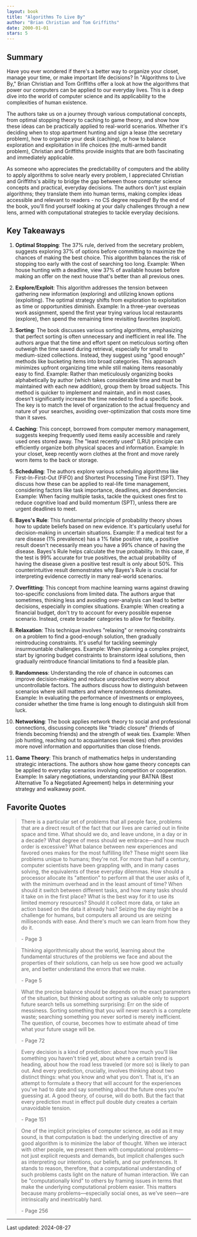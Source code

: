 ```yaml
---
layout: book
title: "Algorithms To Live By"
author: "Brian Christian and Tom Griffiths"
date: 2000-01-01
stars: 5
---
```


## Summary

Have you ever wondered if there's a better way to organize your closet, manage your time, or make important life decisions? In "Algorithms to Live By," Brian Christian and Tom Griffiths offer a look at how the algorithms that power our computers can be applied to our everyday lives. This is a deep dive into the world of computer science and its applicability to the complexities of human existence.

The authors take us on a journey through various computational concepts, from optimal stopping theory to caching to game theory, and show how these ideas can be practically applied to real-world scenarios. Whether it's deciding when to stop apartment hunting and sign a lease (the secretary problem), how to organize your desk (caching), or how to balance exploration and exploitation in life choices (the multi-armed bandit problem), Christian and Griffiths provide insights that are both fascinating and immediately applicable.

As someone who appreciates the predictability of computers and the ability to apply algorithms to solve nearly every problem, I appreciated Christian and Griffiths's ability to bridge the gap between those computer science concepts and practical, everyday decisions. The authors don't just explain algorithms; they translate them into human terms, making complex ideas accessible and relevant to readers - no CS degree required! By the end of the book, you'll find yourself looking at your daily challenges through a new lens, armed with computational strategies to tackle everyday decisions.

## Key Takeaways

1. **Optimal Stopping**: The 37% rule, derived from the secretary problem, suggests exploring 37% of options before committing to maximize the chances of making the best choice. This algorithm balances the risk of stopping too early with the cost of searching too long. Example: When house hunting with a deadline, view 37% of available houses before making an offer on the next house that's better than all previous ones.

2. **Explore/Exploit**: This algorithm addresses the tension between gathering new information (exploring) and utilizing known options (exploiting). The optimal strategy shifts from exploration to exploitation as time or opportunities diminish. Example: In a three-year overseas work assignment, spend the first year trying various local restaurants (explore), then spend the remaining time revisiting favorites (exploit).

3. **Sorting**: The book discusses various sorting algorithms, emphasizing that perfect sorting is often unnecessary and inefficient in real life. The authors argue that the time and effort spent on meticulous sorting often outweigh the time saved during retrieval, especially for small to medium-sized collections. Instead, they suggest using "good enough" methods like bucketing items into broad categories. This approach minimizes upfront organizing time while still making items reasonably easy to find. Example: Rather than meticulously organizing books alphabetically by author (which takes considerable time and must be maintained with each new addition), group them by broad subjects. This method is quicker to implement and maintain, and in most cases, doesn't significantly increase the time needed to find a specific book. The key is to match the level of organization to the actual frequency and nature of your searches, avoiding over-optimization that costs more time than it saves.

4. **Caching**: This concept, borrowed from computer memory management, suggests keeping frequently used items easily accessible and rarely used ones stored away. The "least recently used" (LRU) principle can efficiently organize both physical spaces and information. Example: In your closet, keep recently worn clothes at the front and move rarely worn items to the back or storage.

5. **Scheduling**: The authors explore various scheduling algorithms like First-In-First-Out (FIFO) and Shortest Processing Time First (SPT). They discuss how these can be applied to real-life time management, considering factors like task importance, deadlines, and dependencies. Example: When facing multiple tasks, tackle the quickest ones first to reduce cognitive load and build momentum (SPT), unless there are urgent deadlines to meet.

6. **Bayes's Rule**: This fundamental principle of probability theory shows how to update beliefs based on new evidence. It's particularly useful for decision-making in uncertain situations. Example: If a medical test for a rare disease (1% prevalence) has a 1% false positive rate, a positive result doesn't necessarily mean you have a 99% chance of having the disease. Bayes's Rule helps calculate the true probability. In this case, if the test is 99% accurate for true positives, the actual probability of having the disease given a positive test result is only about 50%. This counterintuitive result demonstrates why Bayes's Rule is crucial for interpreting evidence correctly in many real-world scenarios.

7. **Overfitting**: This concept from machine learning warns against drawing too-specific conclusions from limited data. The authors argue that sometimes, thinking less and avoiding over-analysis can lead to better decisions, especially in complex situations. Example: When creating a financial budget, don't try to account for every possible expense scenario. Instead, create broader categories to allow for flexibility.

8. **Relaxation**: This technique involves "relaxing" or removing constraints on a problem to find a good-enough solution, then gradually reintroducing constraints. It's useful for tackling seemingly insurmountable challenges. Example: When planning a complex project, start by ignoring budget constraints to brainstorm ideal solutions, then gradually reintroduce financial limitations to find a feasible plan.

9. **Randomness**: Understanding the role of chance in outcomes can improve decision-making and reduce unproductive worry about uncontrollable factors. The authors discuss how to distinguish between scenarios where skill matters and where randomness dominates. Example: In evaluating the performance of investments or employees, consider whether the time frame is long enough to distinguish skill from luck.

10. **Networking**: The book applies network theory to social and professional connections, discussing concepts like "triadic closure" (friends of friends becoming friends) and the strength of weak ties. Example: When job hunting, reaching out to acquaintances (weak ties) often provides more novel information and opportunities than close friends.

11. **Game Theory**: This branch of mathematics helps in understanding strategic interactions. The authors show how game theory concepts can be applied to everyday scenarios involving competition or cooperation. Example: In salary negotiations, understanding your BATNA (Best Alternative To a Negotiated Agreement) helps in determining your strategy and walkaway point.

## Favorite Quotes

> There is a particular set of problems that all people face, problems that are a direct result of the fact that our lives are carried out in finite space and time. What should we do, and leave undone, in a day or in a decade? What degree of mess should we embrace—and how much order is excessive? What balance between new experiences and favored ones makes for the most fulfilling life? These might seem like problems unique to humans; they're not. For more than half a century, computer scientists have been grappling with, and in many cases solving, the equivalents of these everyday dilemmas. How should a processor allocate its "attention" to perform all that the user asks of it, with the minimum overhead and in the least amount of time? When should it switch between different tasks, and how many tasks should it take on in the first place? What is the best way for it to use its limited memory resources? Should it collect more data, or take an action based on the data it already has? Seizing the day might be a challenge for humans, but computers all around us are seizing milliseconds with ease. And there's much we can learn from how they do it.
>
> <span class="page-number">- Page 3</span>

> Thinking algorithmically about the world, learning about the fundamental structures of the problems we face and about the properties of their solutions, can help us see how good we actually are, and better understand the errors that we make.
>
> <span class="page-number">- Page 5</span>

> What the precise balance should be depends on the exact parameters of the situation, but thinking about sorting as valuable only to support future search tells us something surprising: Err on the side of messiness. Sorting something that you will never search is a complete waste; searching something you never sorted is merely inefficient. The question, of course, becomes how to estimate ahead of time what your future usage will be.
>
> <span class="page-number">- Page 72</span>

> Every decision is a kind of prediction: about how much you'll like something you haven't tried yet, about where a certain trend is heading, about how the road less traveled (or more so) is likely to pan out. And every prediction, crucially, involves thinking about two distinct things: what you know and what you don't. That is, it's an attempt to formulate a theory that will account for the experiences you've had to date and say something about the future ones you’re guessing at. A good theory, of course, will do both. But the fact that every prediction must in effect pull double duty creates a certain unavoidable tension.
>
> <span class="page-number">- Page 151</span>

> One of the implicit principles of computer science, as odd as it may sound, is that computation is bad: the underlying directive of any good algorithm is to minimize the labor of thought. When we interact with other people, we present them with computational problems—not just explicit requests and demands, but implicit challenges such as interpreting our intentions, our beliefs, and our preferences. It stands to reason, therefore, that a computational understanding of such problems casts light on the nature of human interaction. We can be "computationally kind" to others by framing issues in terms that make the underlying computational problem easier. This matters because many problems—especially social ones, as we've seen—are intrinsically and inextricably hard.
>
> <span class="page-number">- Page 256</span>

---
Last updated: 2024-08-27
